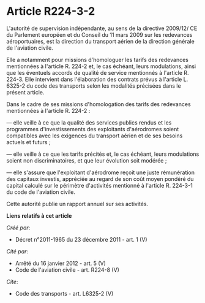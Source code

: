 # Article R224-3-2

L'autorité de supervision indépendante, au sens de la directive 2009/12/ CE du Parlement européen et du Conseil du 11 mars
2009 sur les redevances aéroportuaires, est la direction du transport aérien de la direction générale de l'aviation civile. 

Elle a notamment pour missions d'homologuer les tarifs des redevances mentionnées à l'article R. 224-2 et, le cas échéant,
leurs modulations, ainsi que les éventuels accords de qualité de service mentionnés à l'article R. 224-3. Elle intervient
dans l'élaboration des contrats prévus à l'article L. 6325-2 du code des transports selon les modalités précisées dans le
présent article. 

Dans le cadre de ses missions d'homologation des tarifs des redevances mentionnées à l'article R. 224-2 : 

― elle veille à ce que la qualité des services publics rendus et les programmes d'investissements des exploitants
d'aérodromes soient compatibles avec les exigences du transport aérien et de ses besoins actuels et futurs ; 

― elle veille à ce que les tarifs précités et, le cas échéant, leurs modulations soient non discriminatoires, et que leur
évolution soit modérée ; 

― elle s'assure que l'exploitant d'aérodrome reçoit une juste rémunération des capitaux investis, appréciée au regard de son
coût moyen pondéré du capital calculé sur le périmètre d'activités mentionné à l'article R. 224-3-1 du code de l'aviation
civile. 

Cette autorité publie un rapport annuel sur ses activités.

**Liens relatifs à cet article**

_Créé par_:

  - Décret n°2011-1965 du 23 décembre 2011 - art. 1 (V)

_Cité par_:

  - Arrêté du 16 janvier 2012 - art. 5 (V)
  - Code de l'aviation civile - art. R224-8 (V)

_Cite_:

  - Code des transports - art. L6325-2 (V)
